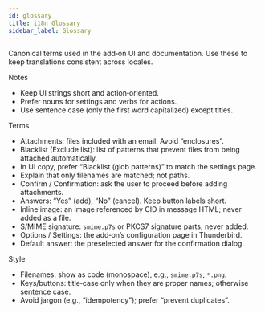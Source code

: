 ```yaml
---
id: glossary
title: i18n Glossary
sidebar_label: Glossary
---
```


Canonical terms used in the add‑on UI and documentation. Use these to keep translations consistent across locales.

Notes
- Keep UI strings short and action‑oriented.
- Prefer nouns for settings and verbs for actions.
- Use sentence case (only the first word capitalized) except titles.

Terms
- Attachments: files included with an email. Avoid “enclosures”.
- Blacklist (Exclude list): list of patterns that prevent files from being attached automatically.
- In UI copy, prefer “Blacklist (glob patterns)” to match the settings page.
- Explain that only filenames are matched; not paths.
- Confirm / Confirmation: ask the user to proceed before adding attachments.
- Answers: “Yes” (add), “No” (cancel). Keep button labels short.
- Inline image: an image referenced by CID in message HTML; never added as a file.
- S/MIME signature: `smime.p7s` or PKCS7 signature parts; never added.
- Options / Settings: the add‑on’s configuration page in Thunderbird.
- Default answer: the preselected answer for the confirmation dialog.

Style
- Filenames: show as code (monospace), e.g., `smime.p7s`, `*.png`.
- Keys/buttons: title‑case only when they are proper names; otherwise sentence case.
- Avoid jargon (e.g., “idempotency”); prefer “prevent duplicates”.

